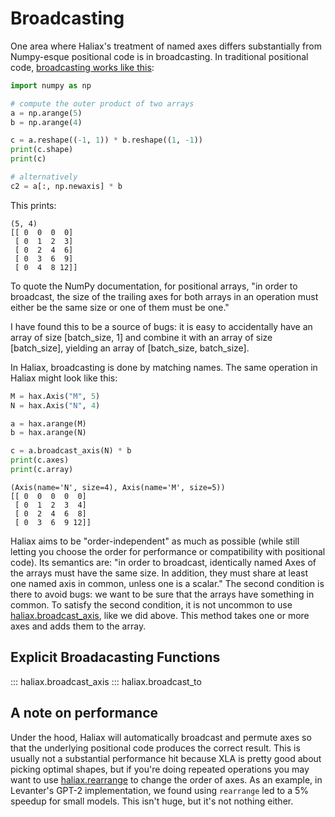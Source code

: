 # Broadcasting

One area where Haliax's treatment of named axes differs substantially from Numpy-esque positional code is in broadcasting. In traditional positional code, [broadcasting works like this](https://numpy.org/doc/stable/user/basics.broadcasting.html):

```python
import numpy as np

# compute the outer product of two arrays
a = np.arange(5)
b = np.arange(4)

c = a.reshape((-1, 1)) * b.reshape((1, -1))
print(c.shape)
print(c)

# alternatively
c2 = a[:, np.newaxis] * b
```

This prints:
```
(5, 4)
[[ 0  0  0  0]
 [ 0  1  2  3]
 [ 0  2  4  6]
 [ 0  3  6  9]
 [ 0  4  8 12]]
```

To quote the NumPy documentation, for positional arrays, "in order to broadcast, the size of the trailing axes for both arrays in an operation must either be the same size or one of them must be one."

I have found this to be a source of bugs: it is easy to accidentally have an array of size [batch_size, 1] and combine it with an array of size [batch_size], yielding an array of [batch_size, batch_size].

In Haliax, broadcasting is done by matching names. The same operation in Haliax might look like this:

```python
M = hax.Axis("M", 5)
N = hax.Axis("N", 4)

a = hax.arange(M)
b = hax.arange(N)

c = a.broadcast_axis(N) * b
print(c.axes)
print(c.array)
```

```
(Axis(name='N', size=4), Axis(name='M', size=5))
[[ 0  0  0  0  0]
 [ 0  1  2  3  4]
 [ 0  2  4  6  8]
 [ 0  3  6  9 12]]
```

Haliax aims to be "order-independent" as much as possible (while still letting you choose the order for performance or compatibility with positional code).
Its semantics are: "in order to broadcast, identically named Axes of the arrays must have the same size.
In addition, they must share at least one named axis in common, unless one is a scalar."
The second condition is there to avoid bugs: we want to be sure that the arrays have something in common.
To satisfy the second condition, it is not uncommon to use [haliax.broadcast_axis](), like we did above.
This method takes one or more axes and adds them to the array.

## Explicit Broadacasting Functions

::: haliax.broadcast_axis
::: haliax.broadcast_to


<!--
### Advanced Broadcasting Functions

You probably won't need these, but they're here if you do.

::: haliax.core.broadcast_arrays
::: haliax.core.broadcast_arrays_and_return_axes

-->

## A note on performance

Under the hood, Haliax will automatically broadcast and permute axes so that the underlying positional code produces the correct result.
This is usually not a substantial performance hit because XLA is pretty good about picking optimal shapes,
but if you're doing repeated operations you may want to use [haliax.rearrange]() to change the order of axes.
As an example, in Levanter's GPT-2 implementation, we found using `rearrange` led to a 5% speedup for small models. This
isn't huge, but it's not nothing either.
